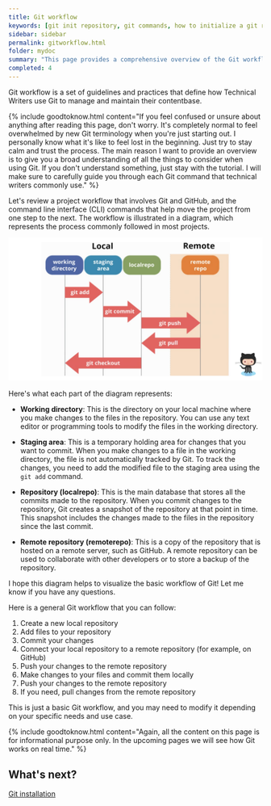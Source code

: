 ```yaml
---
title: Git workflow
keywords: [git init repository, git commands, how to initialize a git repository, git repository github,git repository tutorial, select a branch]
sidebar: sidebar
permalink: gitworkflow.html
folder: mydoc
summary: "This page provides a comprehensive overview of the Git workflow."
completed: 4
---
```


Git workflow is a set of guidelines and practices that define how Technical Writers use Git to manage and maintain their contentbase. 

{% include goodtoknow.html content="If you feel confused or unsure about anything after reading this page, don't worry. It's completely normal to feel overwhelmed by new Git terminology when you're just starting out. I personally know what it's like to feel lost in the beginning. Just try to stay calm and trust the process. The main reason I want to provide an overview is to give you a broad understanding of all the things to consider when using Git. If you don't understand something, just stay with the tutorial. I will make sure to carefully guide you through each Git command that technical writers commonly use." %}

Let's review a project workflow that involves Git and GitHub, and the command line interface (CLI) commands that help move the project from one step to the next. The workflow is illustrated in a diagram, which represents the process commonly followed in most projects.

<img title="Git Workflow" alt="Git Workflow" src="./images/gitworkflow.png">

Here's what each part of the diagram represents:

* **Working directory**: This is the directory on your local machine where you make changes to the files in the repository. You can use any text editor or programming tools to modify the files in the working directory.

* **Staging area**: This is a temporary holding area for changes that you want to commit. When you make changes to a file in the working directory, the file is not automatically tracked by Git. To track the changes, you need to add the modified file to the staging area using the `git add` command.

* **Repository (localrepo)**: This is the main database that stores all the commits made to the repository. When you commit changes to the repository, Git creates a snapshot of the repository at that point in time. This snapshot includes the changes made to the files in the repository since the last commit.
  
* **Remote repository (remoterepo)**: This is a copy of the repository that is hosted on a remote server, such as GitHub. A remote repository can be used to collaborate with other developers or to store a backup of the repository.

I hope this diagram helps to visualize the basic workflow of Git! Let me know if you have any questions.


Here is a general Git workflow that you can follow:

1. Create a new local repository
2. Add files to your repository
3. Commit your changes
4. Connect your local repository to a remote repository (for example, on GitHub)
5. Push your changes to the remote repository
6. Make changes to your files and commit them locally
7. Push your changes to the remote repository
8. If you need, pull changes from the remote repository

This is just a basic Git workflow, and you may need to modify it depending on your specific needs and use case. 

{% include goodtoknow.html content="Again, all the content on this page is for informational purpose only. In the upcoming pages we will see how Git works on real time." %}

## What's next?
[Git installation](/installation.md)

